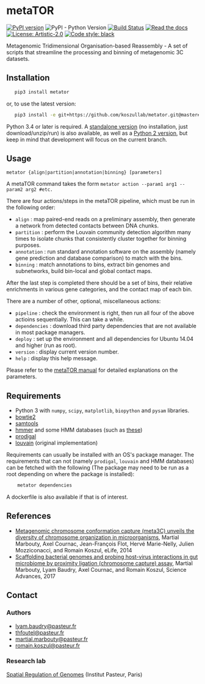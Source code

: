 # metaTOR

[![PyPI version](https://badge.fury.io/py/metator.svg)](https://badge.fury.io/py/metator)
![PyPI - Python Version](https://img.shields.io/pypi/pyversions/metator.svg)
[![Build Status](https://travis-ci.com/koszullab/metaTOR.svg)](https://travis-ci.com/koszullab/metaTOR)
[![Read the docs](https://readthedocs.org/projects/metator/badge)](https://metator.readthedocs.io)
[![License: Artistic-2.0](https://img.shields.io/badge/License-GPL%203-0298c3.svg)](https://opensource.org/licenses/GPL-3.0)
[![Code style: black](https://img.shields.io/badge/code%20style-black-000000.svg)](https://github.com/ambv/black)

Metagenomic Tridimensional Organisation-based Reassembly - A set of scripts that streamline the processing and binning of metagenomic 3C datasets.

## Installation

```sh
   pip3 install metator
```

or, to use the latest version:

```sh
   pip3 install -e git+https://github.com/koszullab/metator.git@master#egg=metator
```

Python 3.4 or later is required. A [standalone
version](https://github.com/koszullab/metaTOR/tree/python3-standalone) (no
installation, just download/unzip/run) is also available, as well as a [Python
2 version](https://github.com/koszullab/metaTOR/tree/python2), but keep
in mind that development will focus on the current branch.

## Usage

    metator {align|partition|annotation|binning} [parameters]

A metaTOR command takes the form ```metator action --param1 arg1 --param2
arg2 #etc.```

There are four actions/steps in the metaTOR pipeline, which must be run in the following order:

* ```align``` : map paired-end reads on a preliminary assembly, then generate a network from
 detected contacts between DNA chunks.
* ```partition``` : perform the Louvain community detection algorithm many times to isolate
     chunks that consistently cluster together for binning purposes.
* ```annotation``` : run standard annotation software on the assembly (namely gene prediction
      and database comparison) to match with the bins.
* ```binning``` : match annotations to bins, extract bin genomes and subnetworks, build bin-local
   and global contact maps.

After the last step is completed there should be a set of bins, their relative
enrichments in various gene categories, and the contact map of each bin.

There are a number of other, optional, miscellaneous actions:

* ```pipeline``` : check the environment is right, then run all four of the above actioins sequentially.
    This can take a while.
* ```dependencies``` : download third party dependencies that are not
available in most package managers.
* ```deploy``` : set up the environment and all dependencies for Ubuntu 14.04
  and higher (run as root).
* ```version``` : display current version number.
* ```help``` : display this help message.

Please refer to the [metaTOR manual](https://github.com/koszullab/metaTOR/meta3c_manual.pdf) for detailed explanations on the parameters.

## Requirements

* Python 3 with ```numpy```, ```scipy```, ```matplotlib```, ```biopython``` and ```pysam``` libraries.
* [bowtie2](http://bowtie-bio.sourceforge.net/bowtie2/index.shtml)
* [samtools](http://www.htslib.org/)
* [hmmer](http://hmmer.org/) and some HMM databases (such as [these](http://dl.pasteur.fr/fop/LItxiFe9/hmm_databases.tgz))
* [prodigal](https://github.com/hyattpd/Prodigal)
* [louvain](https://sourceforge.net/projects/louvain/) (original
    implementation)

Requirements can usually be installed with an OS's package manager. The requirements
that can not (namely ```prodigal```, ```louvain``` and HMM databases) can be
  fetched with the following (The package may need to be run as a root 
  depending on where the package is installed):

```sh
    metator dependencies
```

A dockerfile is also available if that is of interest.

## References

* [Metagenomic chromosome conformation capture (meta3C) unveils the diversity of chromosome organization in microorganisms](https://www.ncbi.nlm.nih.gov/pmc/articles/PMC4381813/), Martial Marbouty, Axel Cournac, Jean-François Flot, Hervé Marie-Nelly, Julien Mozziconacci, and Romain Koszul, eLife, 2014
* [Scaffolding bacterial genomes and probing host-virus interactions in gut microbiome by proximity ligation (chromosome capture) assay](https://www.ncbi.nlm.nih.gov/pmc/articles/PMC5315449/), Martial Marbouty, Lyam Baudry, Axel Cournac, and Romain Koszul, Science Advances, 2017

## Contact

### Authors

* lyam.baudry@pasteur.fr
* thfoutel@pasteur.fr
* martial.marbouty@pasteur.fr
* romain.koszul@pasteur.fr

### Research lab

[Spatial Regulation of Genomes](https://research.pasteur.fr/en/team/spatial-regulation-of-genomes/) (Institut Pasteur, Paris)
